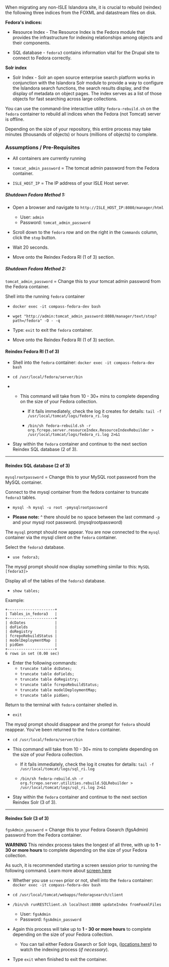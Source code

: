 When migrating any non-ISLE Islandora site, it is crucial to rebuild (reindex) the following three indices from the FOXML and datastream files on disk.

**Fedora's indices:**

* Resource Index - The Resource Index is the Fedora module that provides the infrastructure for indexing relationships among objects and their components.

* SQL database - `fedora3` contains information vital for the Drupal site to connect to Fedora correctly.

**Solr index**

* Solr Index - Solr an open source enterprise search platform works in conjunction with the Islandora Solr module to provide a way to configure the Islandora search functions, the search results display, and the display of metadata on object pages. The index serves as a list of those objects for fast searching across large collections.

You can use the command-line interactive utility `fedora-rebuild.sh` on the `fedora` container to rebuild all indices when the Fedora (not Tomcat) server is offline.

Depending on the size of your repository, this entire process may take minutes (thousands of objects) or hours (millions of objects) to complete.

### Assumptions / Pre-Requisites

* All containers are currently running

* `tomcat_admin_password` = The tomcat admin password from the Fedora container.

* `ISLE_HOST_IP` = The IP address of your ISLE Host server.

##### Shutdown Fedora Method 1:

* Open a browser and navigate to `http://ISLE_HOST_IP:8080/manager/html`
    * User:     `admin`
    * Password: `tomcat_admin_password`

* Scroll down to the `fedora` row and on the right in the `Commands` column, click the `stop` button.

* Wait 20 seconds.        

* Move onto the Reindex Fedora RI (1 of 3) section.

##### Shutdown Fedora Method 2:

`tomcat_admin_password` = Change this to your tomcat admin password from the Fedora container.

Shell into the running `fedora` container
* `docker exec -it compass-fedora-dev bash`

* `wget "http://admin:tomcat_admin_password:8080/manager/text/stop?path=/fedora" -O - -q`

* Type: `exit` to exit the `fedora` container.

* Move onto the Reindex Fedora RI (1 of 3) section.

#### Reindex Fedora RI (1 of 3)

* Shell into the `fedora` container: `docker exec -it compass-fedora-dev bash`

* `cd /usr/local/fedora/server/bin`

* * This command will take from 10 - 30+ mins to complete depending on the size of your Fedora collection.

    * If it fails immediately, check the log it creates for details: `tail -f /usr/local/tomcat/logs/fedora_ri.log`

    * `/bin/sh fedora-rebuild.sh -r org.fcrepo.server.resourceIndex.ResourceIndexRebuilder > /usr/local/tomcat/logs/fedora_ri.log 2>&1`

* Stay within the `fedora` container and continue to the next section Reindex SQL database (2 of 3).

---

#### Reindex SQL database (2 of 3)

`mysqlrootpassword` = Change this to your MySQL root password from the MySQL container.

Connect to the mysql container from the fedora container to truncate `fedora3` tables.

* `mysql -h mysql -u root -pmysqlrootpassword`

* **Please note:** ^ there should be no space between the last command `-p` and your mysql root password. (mysqlrootpassword)

The `mysql` prompt should now appear. You are now connected to the `mysql` container via the mysql client on the `fedora` container.

Select the `fedora3` database.

* `use fedora3;`

The mysql prompt should now display something similar to this: `MySQL [fedora3]>`

Display all of the tables of the `fedora3` database.

* `show tables;`

Example:

```
+---------------------+
| Tables_in_fedora3   |
+---------------------+
| dcDates             |
| doFields            |
| doRegistry          |
| fcrepoRebuildStatus |
| modelDeploymentMap  |
| pidGen              |
+---------------------+
6 rows in set (0.00 sec)
```

* Enter the following commands:
    * `truncate table dcDates;`
    * `truncate table doFields;`
    * `truncate table doRegistry;`
    * `truncate table fcrepoRebuildStatus;`
    * `truncate table modelDeploymentMap;`
    * `truncate table pidGen;`

Return to the terminal with `fedora` container shelled in.

* `exit`

The mysql prompt should disappear and the prompt for `fedora` should reappear. You've been returned to the `fedora` container.

* `cd /usr/local/fedora/server/bin`

* This command will take from 10 - 30+ mins to complete depending on the size of your Fedora collection.

    * If it fails immediately, check the log it creates for details:  `tail -f /usr/local/tomcat/logs/sql_ri.log`

    * `/bin/sh fedora-rebuild.sh -r org.fcrepo.server.utilities.rebuild.SQLRebuilder > /usr/local/tomcat/logs/sql_ri.log 2>&1`

* Stay within the `fedora` container and continue to the next section Reindex Solr (3 of 3).

---

#### Reindex Solr (3 of 3)

`fgsAdmin_password`  = Change this to your Fedora Gsearch (fgsAdmin) password from the Fedora container.

**WARNING**
This reindex process takes the longest of all three, with up to **1 - 30 or more hours** to complete depending on the size of your Fedora collection.

As such, it is recommended starting a screen session prior to running the following command. Learn more about [screen here](https://www.tecmint.com/screen-command-examples-to-manage-linux-terminals/)

* Whether you use `screen` prior or not, shell into the `fedora` container: `docker exec -it compass-fedora-dev bash`

* `cd /usr/local/tomcat/webapps/fedoragsearch/client`

* `/bin/sh runRESTClient.sh localhost:8080 updateIndex fromFoxmlFiles`
    * User: `fgsAdmin`
    * Password: `fgsAdmin_password`

* Again this process will take up to **1 - 30 or more hours** to complete depending on the size of your Fedora collection.

    * You can tail either Fedora Gsearch or Solr logs, ([locations here](../06_specifications/specs_docker_containers_images.md)) to watch the indexing process (_if necessary_).

* Type `exit` when finished to exit the container.
